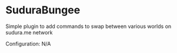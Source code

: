 # SuduraBungee

Simple plugin to add commands to swap between various worlds on sudura.me network

Configuration: N/A
